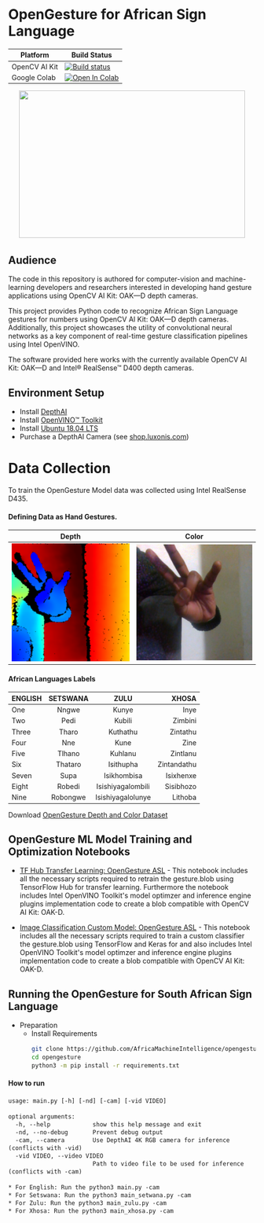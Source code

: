
# OpenGesture for African Sign Language 
Platform | Build Status |
-------- | ------------ |
OpenCV AI Kit | [![Build status](https://ci.appveyor.com/api/projects/status/swutsp1bjcc56q64/branch/master?svg=true)](https://github.com/AfricaMachineIntelligence/opengesture)
Google Colab | [![Open In Colab](https://colab.research.google.com/assets/colab-badge.svg)](https://colab.research.google.com/github/AfricaMachineIntelligence/opengesture/blob/main/OpenGesture_OAK_D.ipynb)

<p align="center">
  <img width="460" height="300" src="https://github.com/TebogoNakampe/XRDrive-Sim/blob/master/Code/hand.gif">
</p>

## Audience

The code in this repository is authored for computer-vision and machine-learning developers and researchers interested in developing hand gesture applications using OpenCV AI Kit: OAK—D depth cameras.

This project provides Python code to recognize African Sign Language gestures for numbers using OpenCV AI Kit: OAK—D depth cameras. Additionally, this project showcases the utility of convolutional neural networks as a key component of real-time gesture classification pipelines using Intel OpenVINO.

The software provided here works with the currently available OpenCV AI Kit: OAK—D and Intel® RealSense™ D400 depth cameras.

## Environment Setup
* Install [DepthAI](https://github.com/luxonis/depthai)<br>
* Install [OpenVINO™ Toolkit](https://software.intel.com/en-us/openvino-toolkit) <br>
* Install [Ubuntu 18.04 LTS ](https://ubuntu.com/download/desktop)<br>
* Purchase a DepthAI Camera (see [shop.luxonis.com](https://shop.luxonis.com/))

# Data Collection

To train the OpenGesture Model data was collected using Intel RealSense D435.

#### Defining Data as Hand Gestures.
Depth                 |  Color
:-------------------------:|:-------------------------:
![](https://github.com/AfricaMachineIntelligence/OpenGesture/blob/main/Assets/11_Depth_adobespark%20(1).png)  |  ![](https://github.com/AfricaMachineIntelligence/OpenGesture/blob/main/Assets/11a_Color_adobespark_adobespark.png)

#### African Languages Labels

| ENGLISH      | SETSWANA       | ZULU               | XHOSA         |
| :---         |     :---:      |      :---:         |          ---: |
| One          | Nngwe          | Kunye              | Inye          |
| Two          | Pedi           | Kubili             | Zimbini       |
| Three        | Tharo          | Kuthathu           | Zintathu      |
| Four         | Nne            | Kune               | Zine          |
| Five         | Tlhano         | Kuhlanu            | Zintlanu      |
| Six          | Thataro        | Isithupha          | Zintandathu   |
| Seven        | Supa           | Isikhombisa        | Isixhenxe     |
| Eight        | Robedi         | Isishiyagalombili  | Sisibhozo     |
| Nine         | Robongwe       | Isishiyagalolunye  | Lithoba       |


Download [OpenGesture Depth and Color Dataset](https://github.com/AfricaMachineIntelligence/opengesture3d-data)<br>


## OpenGesture ML Model Training and Optimization Notebooks

* [TF Hub Transfer Learning: OpenGesture ASL](OpenGesture_OAK_D.ipynb) - This notebook includes all the necessary scripts required to retrain the gesture.blob using TensorFlow Hub for transfer learning. Furthermore the notebook includes Intel OpenVINO Toolkit's model optimzer and inference engine plugins implementation code to create a blob compatible with OpenCV AI Kit: OAK-D.

* [Image Classification Custom Model: OpenGesture ASL](OpenVINO_+_OpenCV_OAK_Tensorflow_Gesture_Classification.ipynb) - This notebook includes all the necessary scripts required to train a custom classifier the gesture.blob using TensorFlow and Keras for and also includes Intel OpenVINO Toolkit's model optimzer and inference engine plugins implementation code to create a blob compatible with OpenCV AI Kit: OAK-D.

## Running the OpenGesture for South African Sign Language 
* Preparation
	* Install Requirements
		```bash
		git clone https://github.com/AfricaMachineIntelligence/opengesture.git
		cd opengesture
		python3 -m pip install -r requirements.txt
		```
		
		
#### How to run 

```
usage: main.py [-h] [-nd] [-cam] [-vid VIDEO]

optional arguments:
  -h, --help            show this help message and exit
  -nd, --no-debug       Prevent debug output
  -cam, --camera        Use DepthAI 4K RGB camera for inference (conflicts with -vid)
  -vid VIDEO, --video VIDEO
                        Path to video file to be used for inference (conflicts with -cam)

* For English: Run the python3 main.py -cam
* For Setswana: Run the python3 main_setwana.py -cam
* For Zulu: Run the python3 main_zulu.py -cam
* For Xhosa: Run the python3 main_xhosa.py -cam




		



